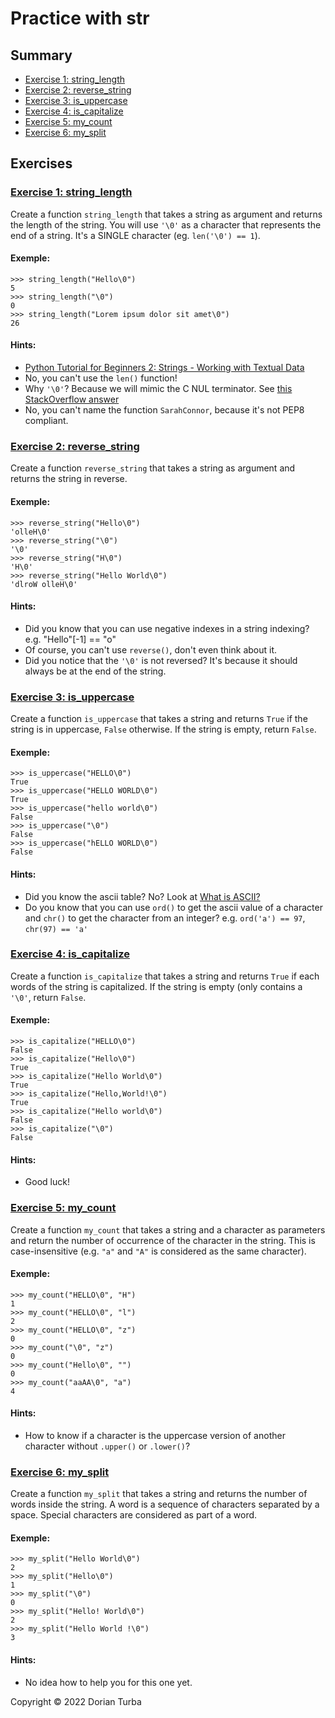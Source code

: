 # Practice with str

## Summary

- [Exercise 1: string_length][exercise 1 header]
- [Exercise 2: reverse_string][exercise 2 header]
- [Exercise 3: is_uppercase][exercise 3 header]
- [Exercise 4: is_capitalize][exercise 4 header]
- [Exercise 5: my_count][exercise 5 header]
- [Exercise 6: my_split][exercise 6 header]

## Exercises

### [Exercise 1: string_length][summary header]

Create a function `string_length` that takes a string as argument and returns
the length of the string. You will use `'\0'` as a character that represents
the end of a string. It's a SINGLE character (eg. `len('\0') == 1`).

#### Exemple:

```shell
>>> string_length("Hello\0")
5
>>> string_length("\0")
0
>>> string_length("Lorem ipsum dolor sit amet\0")
26
```

#### Hints:

- [Python Tutorial for Beginners 2: Strings - Working with Textual Data][youtube strings]
- No, you can't use the `len()` function!
- Why `'\0'`? Because we will mimic the C NUL terminator.
  See [this StackOverflow answer][stackoverflow 1]
- No, you can't name the function `SarahConnor`, because it's not PEP8
  compliant.

### [Exercise 2: reverse_string][summary header]

Create a function `reverse_string` that takes a string as argument and returns
the string in reverse.

#### Exemple:

```shell
>>> reverse_string("Hello\0")
'olleH\0'
>>> reverse_string("\0")
'\0'
>>> reverse_string("H\0")
'H\0'
>>> reverse_string("Hello World\0")
'dlroW olleH\0'
```

#### Hints:

- Did you know that you can use negative indexes in a string indexing?
  e.g. "Hello"[-1] == "o"
- Of course, you can't use `reverse()`, don't even think about it.
- Did you notice that the `'\0'` is not reversed? It's because it should always
  be at the end of the string.

### [Exercise 3: is_uppercase][summary header]

Create a function `is_uppercase` that takes a string and returns `True` if the
string is in uppercase, `False` otherwise. If the string is empty, return
`False`.

#### Exemple:

```shell
>>> is_uppercase("HELLO\0")
True
>>> is_uppercase("HELLO WORLD\0")
True
>>> is_uppercase("hello world\0")
False
>>> is_uppercase("\0")
False
>>> is_uppercase("hELLO WORLD\0")
False
```

#### Hints:

- Did you know the ascii table? No? Look at [What is ASCII?][youtube ascii]
- Do you know that you can use `ord()` to get the ascii value of a character
  and
  `chr()` to get the character from an integer?
  e.g. `ord('a') == 97`, `chr(97) == 'a'`

### [Exercise 4: is_capitalize][summary header]

Create a function `is_capitalize` that takes a string and returns `True` if
each words of the string is capitalized. If the string is empty (only contains
a `'\0'`, return `False`.

#### Exemple:

```shell
>>> is_capitalize("HELLO\0")
False
>>> is_capitalize("Hello\0")
True
>>> is_capitalize("Hello World\0")
True
>>> is_capitalize("Hello,World!\0")
True
>>> is_capitalize("Hello world\0")
False
>>> is_capitalize("\0")
False
```

#### Hints:

- Good luck!

### [Exercise 5: my_count][summary header]

Create a function `my_count` that takes a string and a character as parameters
and return the number of occurrence of the character in the string. This is
case-insensitive (e.g. `"a"` and `"A"` is considered as the same character).

#### Exemple:

```shell
>>> my_count("HELLO\0", "H")
1
>>> my_count("HELLO\0", "l")
2
>>> my_count("HELLO\0", "z")
0
>>> my_count("\0", "z")
0
>>> my_count("Hello\0", "")
0
>>> my_count("aaAA\0", "a")
4
```

#### Hints:

- How to know if a character is the uppercase version of another character
  without `.upper()` or `.lower()`?

### [Exercise 6: my_split][summary header]

Create a function `my_split` that takes a string and returns the number of
words inside the string. A word is a sequence of characters separated by a
space. Special characters are considered as part of a word.

#### Exemple:

```shell
>>> my_split("Hello World\0") 
2
>>> my_split("Hello\0")
1
>>> my_split("\0")    
0
>>> my_split("Hello! World\0")
2
>>> my_split("Hello World !\0")
3
```

#### Hints:

- No idea how to help you for this one yet.

Copyright © 2022 Dorian Turba

[summary header]: #Summary

[exercise 1 header]: #exercise-1-stringlength

[youtube strings]: https://youtu.be/k9TUPpGqYTo

[stackoverflow 1]: https://stackoverflow.com/a/4711475/6251742

[exercise 2 header]: #exercise-2-reverse_string

[exercise 3 header]: #exercise-3-is_uppercase

[youtube ascii]: https://youtu.be/zB85kTs-sEw

[exercise 4 header]: #exercise-4-is_capitalize

[exercise 5 header]: #exercise-5-my_count

[exercise 6 header]: #exercise-6-my_split
